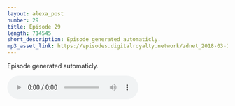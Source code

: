 ```yaml
---
layout: alexa_post
number: 29
title: Episode 29
length: 714545
short_description: Episode generated automaticly.
mp3_asset_link: https://episodes.digitalroyalty.network/zdnet_2018-03-12_01-00-04.mp3
---
```


Episode generated automaticly.

<audio controls>
    <source src="{{ page.mp3_asset_link }}" type="audio/mpeg">
</audio>
